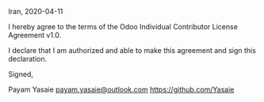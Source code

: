 Iran, 2020-04-11

I hereby agree to the terms of the Odoo Individual Contributor License
Agreement v1.0.

I declare that I am authorized and able to make this agreement and sign this
declaration.

Signed,

Payam Yasaie <payam.yasaie@outlook.com> https://github.com/Yasaie
